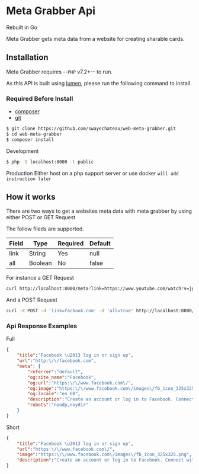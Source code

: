 Meta Grabber Api
=======

Rebuilt in Go

Meta Grabber gets meta data from a website for creating sharable cards.


Installation
---------------

Meta Grabber requires --`PHP` v7.2+-- to run.

As this API is built using [lumen](https://lumen.laravel.com), please run the following command to install.

### Required Before Install
 - [composer](https://getcomposer.org/)
 - [git](https://git-scm.com/downloads/)

```sh
$ git clone https://github.com/swayechateau/web-meta-grabber.git
$ cd web-meta-grabber
$ composer install
```
Development 
```sh
$ php -S localhost:8000 -t public
```
Production 
Either host on a php support server or use docker `will add instruction later`

How it works
------------------
There are two ways to get a websites meta data with meta grabber by using either POST or GET Request


The follow fileds are supported.

| Field | Type | Required | Default |
| ----- | ---- | -------- | ------- |
| link | String | Yes | null |
| all | Boolean | No | false |


For instance a GET Request
```sh
curl http://localhost:8000/meta?link=https://www.youtube.com/watch?v=jgbVa274m9k&all=true
```
And a POST Request
```sh
curl -X POST -d 'link=facbook.com' -d 'all=true' http://localhost:8000/meta
```

### Api Response Examples

Full
``` json
{
    "title":"Facebook \u2013 log in or sign up",
    "url":"http:\/\/facebook.com",
    "meta": { 
        "referrer":"default",
        "og:site_name":"Facebook",
        "og:url":"https:\/\/www.facebook.com\/",
        "og:image":"https:\/\/www.facebook.com\/images\/fb_icon_325x325.png",
        "og:locale":"en_GB",
        "description":"Create an account or log in to Facebook. Connect with friends, family and other people you know. Share photos and videos, send messages and get updates.",
        "robots":"noodp,noydir"
    }
}
```
Short
``` json
{
    "title":"Facebook \u2013 log in or sign up",
    "url":"https:\/\/www.facebook.com\/",
    "image":"https:\/\/www.facebook.com\/images\/fb_icon_325x325.png",
    "description":"Create an account or log in to Facebook. Connect with friends, family and other people you know. Share photos and videos, send messages and get updates."
}
```